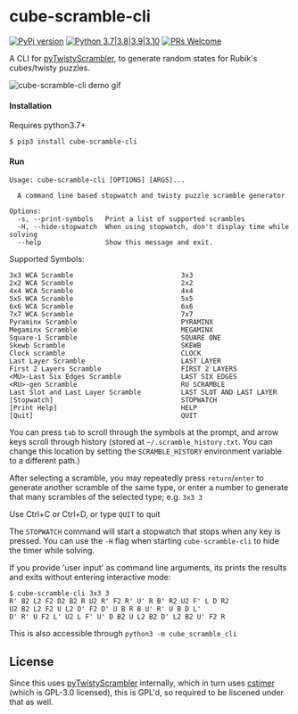 # cube-scramble-cli

[![PyPi version](https://img.shields.io/pypi/v/cube_scramble_cli.svg)](https://pypi.python.org/pypi/cube_scramble_cli) [![Python 3.7|3.8|3.9|3.10](https://img.shields.io/pypi/pyversions/cube_scramble_cli.svg)](https://pypi.python.org/pypi/cube_scramble_cli) [![PRs Welcome](https://img.shields.io/badge/PRs-welcome-brightgreen.svg?style=flat-square)](http://makeapullrequest.com)

A CLI for [pyTwistyScrambler](https://github.com/euphwes/pyTwistyScrambler), to generate random states for Rubik's cubes/twisty puzzles.

<img src="https://raw.githubusercontent.com/purarue/cube-scramble-cli/master/.github/demo.gif" alt="cube-scramble-cli demo gif">

#### Installation

Requires python3.7+

`$ pip3 install cube-scramble-cli`

#### Run

```
Usage: cube-scramble-cli [OPTIONS] [ARGS]...

  A command line based stopwatch and twisty puzzle scramble generator

Options:
  -s, --print-symbols   Print a list of supported scrambles
  -H, --hide-stopwatch  When using stopwatch, don't display time while solving
  --help                Show this message and exit.
```

Supported Symbols:

```
3x3 WCA Scramble                           3x3
2x2 WCA Scramble                           2x2
4x4 WCA Scramble                           4x4
5x5 WCA Scramble                           5x5
6x6 WCA Scramble                           6x6
7x7 WCA Scramble                           7x7
Pyraminx Scramble                          PYRAMINX
Megaminx Scramble                          MEGAMINX
Square-1 Scramble                          SQUARE ONE
Skewb Scramble                             SKEWB
Clock scramble                             CLOCK
Last Layer Scramble                        LAST LAYER
First 2 Layers Scramble                    FIRST 2 LAYERS
<MU>-Last Six Edges Scramble               LAST SIX EDGES
<RU>-gen Scramble                          RU SCRAMBLE
Last Slot and Last Layer Scramble          LAST SLOT AND LAST LAYER
[Stopwatch]                                STOPWATCH
[Print Help]                               HELP
[Quit]                                     QUIT
```

You can press `tab` to scroll through the symbols at the prompt, and arrow keys scroll through history (stored at `~/.scramble_history.txt`. You can change this location by setting the `SCRAMBLE_HISTORY` environment variable to a different path.)

After selecting a scramble, you may repeatedly press `return`/`enter` to generate another scramble of the same type, or enter a number to generate that many scrambles of the selected type; e.g. `3x3 3`

Use Ctrl+C or Ctrl+D, or type `QUIT` to quit

The `STOPWATCH` command will start a stopwatch that stops when any key is pressed. You can use the `-H` flag when starting `cube-scramble-cli` to hide the timer while solving.

If you provide 'user input' as command line arguments, its prints the results and exits without entering interactive mode:

```
$ cube-scramble-cli 3x3 3
R' B2 L2 F2 D2 B2 R U2 R' F2 R' U' R B' R2 U2 F' L D R2
U2 B2 L2 F2 U L2 D' F2 D' U B R B U' R' U B D L'
D' R' U F2 L' U2 L F' U' D B2 U L2 B2 D' L2 B2 U' F2 R
```

This is also accessible through `python3 -m cube_scramble_cli`

## License

Since this uses [pyTwistyScrambler](https://github.com/euphwes/pyTwistyScrambler) internally, which in turn uses [cstimer](https://github.com/cs0x7f/cstimer) (which is GPL-3.0 licensed), this is GPL'd, so required to be liscened under that as well.
